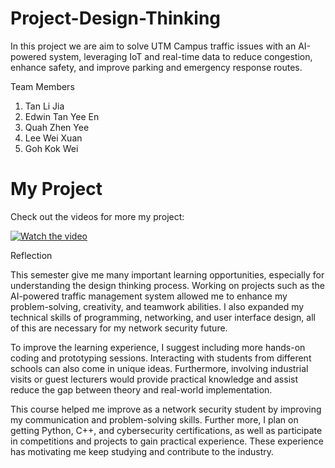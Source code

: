 # Project-Design-Thinking

In this project we are aim to solve UTM Campus traffic issues with an AI-powered system, leveraging IoT and real-time data to reduce congestion, enhance safety, and improve parking and emergency response routes.

Team Members

1. Tan Li Jia
2. Edwin Tan Yee En
3. Quah Zhen Yee
4. Lee Wei Xuan
5. Goh Kok Wei

# My Project

Check out the videos for more my project:

[![Watch the video](https://img.youtube.com/vi/QyZCmugC9l0/maxresdefault.jpg)](https://youtu.be/QyZCmugC9l0?si=R6KXz9tFtwlC53gY)


   
Reflection

This semester give me many important learning opportunities, especially for understanding the design thinking process. Working on projects such as the AI-powered traffic management system allowed me to enhance my problem-solving, creativity, and teamwork abilities. I also expanded my technical skills of programming, networking, and user interface design, all of this are necessary for my network security future.

To improve the learning experience, I suggest including more hands-on coding and prototyping sessions. Interacting with students from different schools can also come in unique ideas. Furthermore, involving industrial visits or guest lecturers would provide practical knowledge and assist reduce the gap between theory and real-world implementation.

This course helped me improve as a network security student by improving my communication and problem-solving skills. Further more, I plan on getting Python, C++, and cybersecurity certifications, as well as participate in competitions and projects to gain practical experience. These experience has motivating me keep studying and contribute to the industry.
